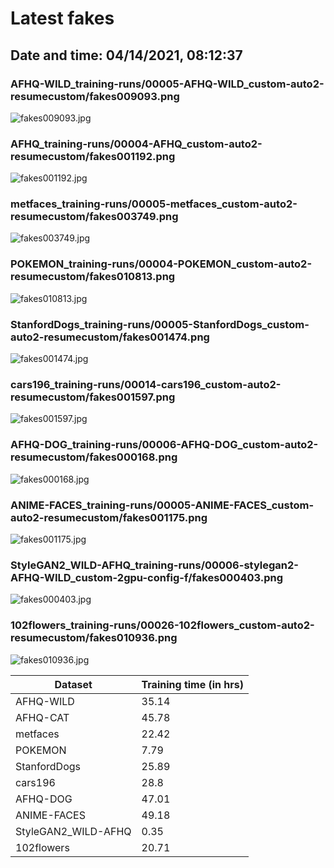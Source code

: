 # Latest fakes
## Date and time: 04/14/2021, 08:12:37
### AFHQ-WILD_training-runs/00005-AFHQ-WILD_custom-auto2-resumecustom/fakes009093.png
![fakes009093.jpg](https://i.ibb.co/Vg3FD68/7eff91cd4fc6.jpg "AFHQ-WILD_training-runs/00005-AFHQ-WILD_custom-auto2-resumecustom/fakes009093.png")

### AFHQ_training-runs/00004-AFHQ_custom-auto2-resumecustom/fakes001192.png
![fakes001192.jpg](https://i.ibb.co/VC3HBbR/22ad577c15b6.jpg "AFHQ_training-runs/00004-AFHQ_custom-auto2-resumecustom/fakes001192.png")

### metfaces_training-runs/00005-metfaces_custom-auto2-resumecustom/fakes003749.png
![fakes003749.jpg](https://i.ibb.co/BZtJ96d/621aac493fb9.jpg "metfaces_training-runs/00005-metfaces_custom-auto2-resumecustom/fakes003749.png")

### POKEMON_training-runs/00004-POKEMON_custom-auto2-resumecustom/fakes010813.png
![fakes010813.jpg](https://i.ibb.co/9vD49Lk/5f39e869d7d7.jpg "POKEMON_training-runs/00004-POKEMON_custom-auto2-resumecustom/fakes010813.png")

### StanfordDogs_training-runs/00005-StanfordDogs_custom-auto2-resumecustom/fakes001474.png
![fakes001474.jpg](https://i.ibb.co/bRv3WtD/cb443997ece6.jpg "StanfordDogs_training-runs/00005-StanfordDogs_custom-auto2-resumecustom/fakes001474.png")

### cars196_training-runs/00014-cars196_custom-auto2-resumecustom/fakes001597.png
![fakes001597.jpg](https://i.ibb.co/4dC6M2b/fdf52dacdf27.jpg "cars196_training-runs/00014-cars196_custom-auto2-resumecustom/fakes001597.png")

### AFHQ-DOG_training-runs/00006-AFHQ-DOG_custom-auto2-resumecustom/fakes000168.png
![fakes000168.jpg](https://i.ibb.co/pydMNsZ/77fa6bae877e.jpg "AFHQ-DOG_training-runs/00006-AFHQ-DOG_custom-auto2-resumecustom/fakes000168.png")

### ANIME-FACES_training-runs/00005-ANIME-FACES_custom-auto2-resumecustom/fakes001175.png
![fakes001175.jpg](https://i.ibb.co/Vtt32MX/274e1b121f13.jpg "ANIME-FACES_training-runs/00005-ANIME-FACES_custom-auto2-resumecustom/fakes001175.png")

### StyleGAN2_WILD-AFHQ_training-runs/00006-stylegan2-AFHQ-WILD_custom-2gpu-config-f/fakes000403.png
![fakes000403.jpg](https://i.ibb.co/t8QFrZc/eb3c1a4e3cf8.jpg "StyleGAN2_WILD-AFHQ_training-runs/00006-stylegan2-AFHQ-WILD_custom-2gpu-config-f/fakes000403.png")

### 102flowers_training-runs/00026-102flowers_custom-auto2-resumecustom/fakes010936.png
![fakes010936.jpg](https://i.ibb.co/p3VYF1y/9a253d01866b.jpg "102flowers_training-runs/00026-102flowers_custom-auto2-resumecustom/fakes010936.png")

| Dataset             |   Training time (in hrs) |
|---------------------|--------------------------|
| AFHQ-WILD           |                    35.14 |
| AFHQ-CAT            |                    45.78 |
| metfaces            |                    22.42 |
| POKEMON             |                     7.79 |
| StanfordDogs        |                    25.89 |
| cars196             |                    28.8  |
| AFHQ-DOG            |                    47.01 |
| ANIME-FACES         |                    49.18 |
| StyleGAN2_WILD-AFHQ |                     0.35 |
| 102flowers          |                    20.71 |